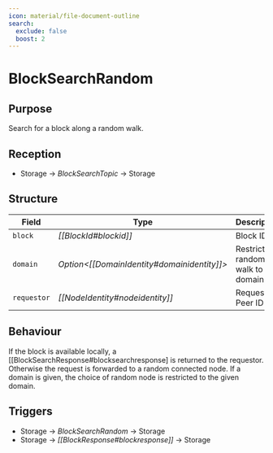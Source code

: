 ```yaml
---
icon: material/file-document-outline
search:
  exclude: false
  boost: 2
---
```


# BlockSearchRandom

## Purpose

<!-- --8<-- [start:purpose] -->
Search for a block along a random walk.
<!-- --8<-- [end:purpose] -->

## Reception

<!-- --8<-- [start:reception] -->
- Storage $\to$ *BlockSearchTopic* $\to$ Storage
<!-- --8<-- [end:reception] -->

## Structure

| Field       | Type                                          | Description                          |
|-------------|-----------------------------------------------|--------------------------------------|
| `block`     | *[[BlockId#blockid]]*                         | Block ID                             |
| `domain`    | *Option<[[DomainIdentity#domainidentity]]>* | Restrict the random walk to a domain |
| `requestor` | *[[NodeIdentity#nodeidentity]]*               | Requestor's Peer ID                  |

## Behaviour

If the block is available locally, a [[BlockSearchResponse#blocksearchresponse] is returned to the requestor.
Otherwise the request is forwarded to a random connected node.
If a domain is given, the choice of random node is restricted to the given domain.

## Triggers

<!-- --8<-- [start:triggers] -->
- Storage $\to$ *BlockSearchRandom* $\to$ Storage
- Storage $\to$ *[[BlockResponse#blockresponse]]* $\to$ Storage
<!-- --8<-- [end:triggers] -->
